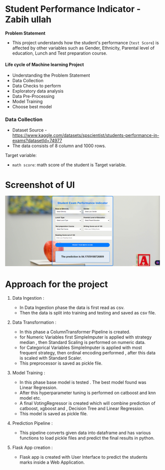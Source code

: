 # Student Performance Indicator - Zabih ullah


**Problem Statement** 
- This project understands how the student's performance (`test Score`) is affected by other variables such as Gender, Ethnicity, Parental level of education, Lunch and Test preparation course.

#### Life cycle of Machine learning Project

- Understanding the Problem Statement
- Data Collection
- Data Checks to perform
- Exploratory data analysis
- Data Pre-Processing
- Model Training
- Choose best model



### Data Collection
- Dataset Source - https://www.kaggle.com/datasets/spscientist/students-performance-in-exams?datasetId=74977
- The data consists of 8 column and 1000 rows.

Target variable:
* `math score`: math score of the student is Target variable.



# Screenshot of UI

![HomepageUI](./static/images/screenshot_UI.png)



# Approach for the project 

1. Data Ingestion : 
    * In Data Ingestion phase the data is first read as csv. 
    * Then the data is split into training and testing and saved as csv file.

2. Data Transformation : 
    * In this phase a ColumnTransformer Pipeline is created.
    * for Numeric Variables first SimpleImputer is applied with strategy median , then Standard Scaling is performed on numeric data.
    * for Categorical Variables SimpleImputer is applied with most frequent strategy, then ordinal encoding performed , after this data is scaled with Standard Scaler.
    * This preprocessor is saved as pickle file.

3. Model Training : 
    * In this phase base model is tested . The best model found was Linear Regression.
    * After this hyperparameter tuning is performed on catboost and knn model etc.
    * A final VotingRegressor is created which will combine prediction of catboost, xgboost and , Decision Tree and Linear Regression.
    * This model is saved as pickle file.

4. Prediction Pipeline : 
    * This pipeline converts given data into dataframe and has various functions to load pickle files and predict the final results in python.

5. Flask App creation : 
    * Flask app is created with User Interface to predict the students marks inside a Web Application.


